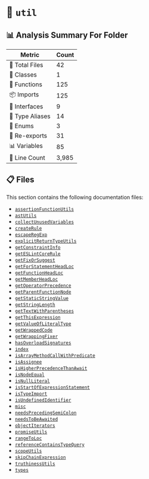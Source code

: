 # 📁 `util`

## 📊 Analysis Summary For Folder

| Metric | Count |
|--------|-------|
| 📁 Total Files | 42 |
| 🧱 Classes | 1 |
| 🔧 Functions | 125 |
| 📦 Imports | 125 |
| 📐 Interfaces | 9 |
| 📑 Type Aliases | 14 |
| 🎯 Enums | 3 |
| 🔄 Re-exports | 31 |
| 📊 Variables | 85 |
| 🔢 Line Count | 3,985 |


## 📋 Files

This section contains the following documentation files:

- [`assertionFunctionUtils`](./assertionFunctionUtils.md)
- [`astUtils`](./astUtils.md)
- [`collectUnusedVariables`](./collectUnusedVariables.md)
- [`createRule`](./createRule.md)
- [`escapeRegExp`](./escapeRegExp.md)
- [`explicitReturnTypeUtils`](./explicitReturnTypeUtils.md)
- [`getConstraintInfo`](./getConstraintInfo.md)
- [`getESLintCoreRule`](./getESLintCoreRule.md)
- [`getFixOrSuggest`](./getFixOrSuggest.md)
- [`getForStatementHeadLoc`](./getForStatementHeadLoc.md)
- [`getFunctionHeadLoc`](./getFunctionHeadLoc.md)
- [`getMemberHeadLoc`](./getMemberHeadLoc.md)
- [`getOperatorPrecedence`](./getOperatorPrecedence.md)
- [`getParentFunctionNode`](./getParentFunctionNode.md)
- [`getStaticStringValue`](./getStaticStringValue.md)
- [`getStringLength`](./getStringLength.md)
- [`getTextWithParentheses`](./getTextWithParentheses.md)
- [`getThisExpression`](./getThisExpression.md)
- [`getValueOfLiteralType`](./getValueOfLiteralType.md)
- [`getWrappedCode`](./getWrappedCode.md)
- [`getWrappingFixer`](./getWrappingFixer.md)
- [`hasOverloadSignatures`](./hasOverloadSignatures.md)
- [`index`](./index.md)
- [`isArrayMethodCallWithPredicate`](./isArrayMethodCallWithPredicate.md)
- [`isAssignee`](./isAssignee.md)
- [`isHigherPrecedenceThanAwait`](./isHigherPrecedenceThanAwait.md)
- [`isNodeEqual`](./isNodeEqual.md)
- [`isNullLiteral`](./isNullLiteral.md)
- [`isStartOfExpressionStatement`](./isStartOfExpressionStatement.md)
- [`isTypeImport`](./isTypeImport.md)
- [`isUndefinedIdentifier`](./isUndefinedIdentifier.md)
- [`misc`](./misc.md)
- [`needsPrecedingSemiColon`](./needsPrecedingSemiColon.md)
- [`needsToBeAwaited`](./needsToBeAwaited.md)
- [`objectIterators`](./objectIterators.md)
- [`promiseUtils`](./promiseUtils.md)
- [`rangeToLoc`](./rangeToLoc.md)
- [`referenceContainsTypeQuery`](./referenceContainsTypeQuery.md)
- [`scopeUtils`](./scopeUtils.md)
- [`skipChainExpression`](./skipChainExpression.md)
- [`truthinessUtils`](./truthinessUtils.md)
- [`types`](./types.md)